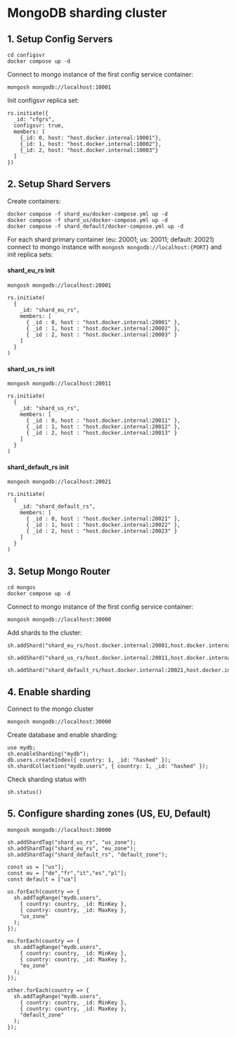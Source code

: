 # MongoDB sharding cluster

## 1. Setup Config Servers

```
cd configsvr
docker compose up -d
```

Connect to mongo instance of the first config service container:
```
mongosh mongodb://localhost:10001
```

Init configsvr replica set:
```
rs.initiate({
  _id: "cfgrs",
  configsvr: true,
  members: [
    {_id: 0, host: "host.docker.internal:10001"},
    {_id: 1, host: "host.docker.internal:10002"},
    {_id: 2, host: "host.docker.internal:10003"}
  ]
})
```

## 2. Setup Shard Servers

Create containers:

```
docker compose -f shard_eu/docker-compose.yml up -d
docker compose -f shard_us/docker-compose.yml up -d
docker compose -f shard_default/docker-compose.yml up -d
```

For each shard primary container (eu: 20001; us: 20011; default: 20021) connect to mongo instance with `mongosh mongodb://localhost:{PORT}` and init replica sets:

#### shard_eu_rs init

`mongosh mongodb://localhost:20001`

```
rs.initiate(
  {
    _id: "shard_eu_rs",
    members: [
      { _id : 0, host : "host.docker.internal:20001" },
      { _id : 1, host : "host.docker.internal:20002" },
      { _id : 2, host : "host.docker.internal:20003" }
    ]
  }
)
```

#### shard_us_rs init

`mongosh mongodb://localhost:20011`

```
rs.initiate(
  {
    _id: "shard_us_rs",
    members: [
      { _id : 0, host : "host.docker.internal:20011" },
      { _id : 1, host : "host.docker.internal:20012" },
      { _id : 2, host : "host.docker.internal:20013" }
    ]
  }
)
```

#### shard_default_rs init

`mongosh mongodb://localhost:20021`

```
rs.initiate(
  {
    _id: "shard_default_rs",
    members: [
      { _id : 0, host : "host.docker.internal:20021" },
      { _id : 1, host : "host.docker.internal:20022" },
      { _id : 2, host : "host.docker.internal:20023" }
    ]
  }
)
```

## 3. Setup Mongo Router

```
cd mongos
docker compose up -d
```

Connect to mongo instance of the first config service container:
```
mongosh mongodb://localhost:30000
```

Add shards to the cluster:
```
sh.addShard("shard_eu_rs/host.docker.internal:20001,host.docker.internal:20002,host.docker.internal:20003")

sh.addShard("shard_us_rs/host.docker.internal:20011,host.docker.internal:20012,host.docker.internal:20013")

sh.addShard("shard_default_rs/host.docker.internal:20021,host.docker.internal:20022,host.docker.internal:20023")
```

## 4. Enable sharding

Connect to the mongo cluster
```
mongosh mongodb://localhost:30000
```

Create database and enable sharding:
```
use mydb;
sh.enableSharding("mydb");
db.users.createIndex({ country: 1, _id: "hashed" });
sh.shardCollection("mydb.users", { country: 1, _id: "hashed" });
```

Check sharding status with 
```
sh.status()
```

## 5. Configure sharding zones (US, EU, Default)

```
mongosh mongodb://localhost:30000
```

```
sh.addShardTag("shard_us_rs", "us_zone");
sh.addShardTag("shard_eu_rs", "eu_zone");
sh.addShardTag("shard_default_rs", "default_zone");

const us = ["us"];
const eu = ["de","fr","it","es","pl"];
const default = ["ua"]

us.forEach(country => {
  sh.addTagRange("mydb.users",
    { country: country, _id: MinKey },
    { country: country, _id: MaxKey },
    "us_zone"
  );
});

eu.forEach(country => {
  sh.addTagRange("mydb.users",
    { country: country, _id: MinKey },
    { country: country, _id: MaxKey },
    "eu_zone"
  );
});

other.forEach(country => {
  sh.addTagRange("mydb.users",
    { country: country, _id: MinKey },
    { country: country, _id: MaxKey },
    "default_zone"
  );
});
```

